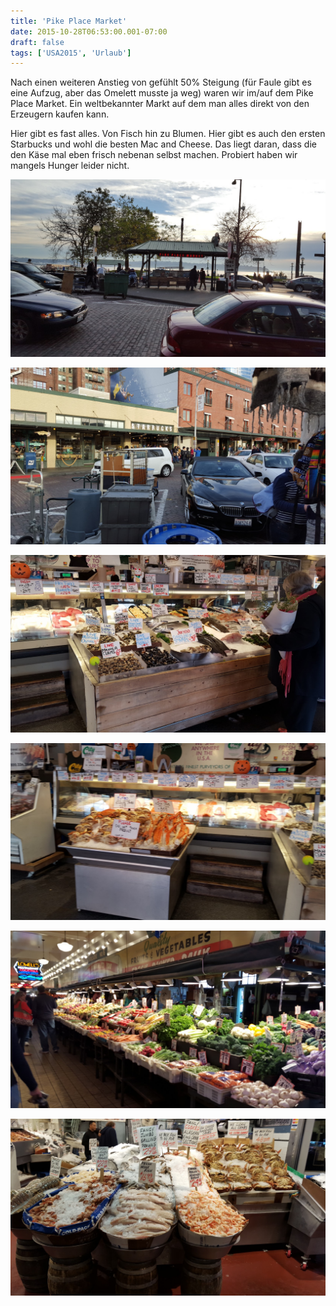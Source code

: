 ```yaml
---
title: 'Pike Place Market'
date: 2015-10-28T06:53:00.001-07:00
draft: false
tags: ['USA2015', 'Urlaub']
---
```


Nach einen weiteren Anstieg von gefühlt 50% Steigung (für Faule gibt es eine Aufzug, aber das Omelett musste ja weg) waren wir im/auf dem Pike Place Market. Ein weltbekannter Markt auf dem man alles direkt von den Erzeugern kaufen kann.  
  
Hier gibt es fast alles. Von Fisch hin zu Blumen. Hier gibt es auch den ersten Starbucks und wohl die besten Mac and Cheese. Das liegt daran, dass die den Käse mal eben frisch nebenan selbst machen. Probiert haben wir mangels Hunger leider nicht.

![](/urlaub11to15-images/15/1446039577005.jpg)

![](/urlaub11to15-images/15/1446039874367.jpg)

![](/urlaub11to15-images/15/1446039879313.jpg)

![](/urlaub11to15-images/15/1446039885324.jpg)

![](/urlaub11to15-images/15/1446039889384.jpg)

![](/urlaub11to15-images/15/1446039894921.jpg)